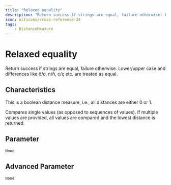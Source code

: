 ```yaml
---
title: "Relaxed equality"
description: "Return success if strings are equal, failure otherwise. Lower/upper case and differences like ö/o, n/ñ, c/ç etc. are treated as equal."
icon: octicons/cross-reference-24
tags: 
    - DistanceMeasure
---
```

# Relaxed equality
<!-- This file was generated - DO NOT CHANGE IT MANUALLY -->



Return success if strings are equal, failure otherwise. Lower/upper case and differences like ö/o, n/ñ, c/ç etc. are treated as equal.

## Characteristics
This is a boolean distance measure, i.e., all distances are either 0 or 1.

Compares single values (as opposed to sequences of values). If multiple values are provided, all values are compared and the lowest distance is returned.

## Parameter

`None`

## Advanced Parameter

`None`